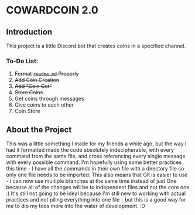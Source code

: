 # COWARDCOIN 2.0
## Introduction
This project is a little Discord bot that creates coins in a specified channel.

### To-Do List:

 1. ~~Format `readme.md` Properly~~
 2. ~~Add Coin Creation~~
 3. ~~Add "Coin Get"~~
 4. ~~Store Coins~~
 5. Get coins through messages
 6. Give coins to each other
 7. Coin Store

## About the Project
This was a little something I made for my friends a while ago, but the way I had it formatted made the code absolutely indecipherable, with every command from the same file, and cross referencing every single message with every possible command.
I'm hopefully using some better practices this time - I have all the commands in their own file with a directory file so only one file needs to be imported.
This also means that Git is easier to use - I can now use multiple branches at the same time instead of just One because all of the changes will be to independent files and not the core one :)
It's still not going to be ideal because I'm still new to working with actual practices and not piling everything into one file - but this is a good way for me to dip my toes more into the water of development. :D
